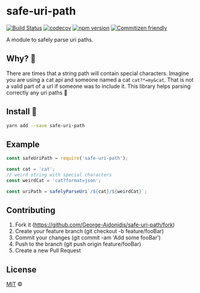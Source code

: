 # safe-uri-path

[![Build Status](https://travis-ci.org/george-aidonidis/safe-uri-path.svg?branch=master)](https://travis-ci.org/george-aidonidis/safe-uri-path) [![codecov](https://codecov.io/gh/george-aidonidis/safe-uri-path/badge.svg?branch=master)](https://codecov.io/gh/George-Aidonidis/safe-uri-path?branch=master) [![npm version](https://badge.fury.io/js/safe-uri-path.svg)](https://badge.fury.io/js/safe-uri-path) [![Commitizen friendly](https://img.shields.io/badge/commitizen-friendly-brightgreen.svg)](http://commitizen.github.io/cz-cli/)

A module to safely parse uri paths.

## Why? :thinking:

There are times that a string path will contain special characters. Imagine you are using a cat api and someone named a cat `cat?*=my&cat`. That is not a valid part of a url if someone was to include it. This library helps parsing correctly any uri paths :tada:

## Install :metal:

```bash
yarn add --save safe-uri-path
```

## Example

```javascript
const safeUriPath = require('safe-uri-path');

const cat = 'cat';
// weird string with special characters
const weirdCat = 'cat?format=json';

const uriPath = safelyParseUri`/${cat}/${weirdCat}`;
```

## Contributing

1. Fork it (<https://github.com/George-Aidonidis/safe-uri-path/fork>)
2. Create your feature branch (git checkout -b feature/fooBar)
3. Commit your changes (git commit -am 'Add some fooBar')
4. Push to the branch (git push origin feature/fooBar)
5. Create a new Pull Request

## License

[MIT](./license) ©
